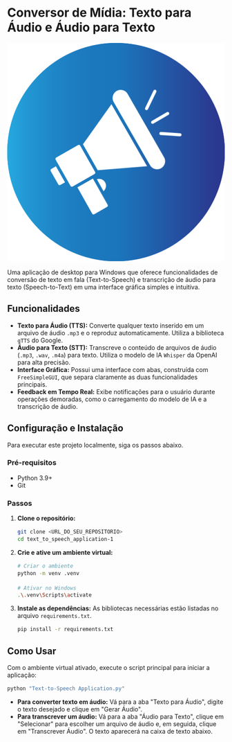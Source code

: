 # Conversor de Mídia: Texto para Áudio e Áudio para Texto

![Ícone](megafone.png)

Uma aplicação de desktop para Windows que oferece funcionalidades de conversão de texto em fala (Text-to-Speech) e transcrição de áudio para texto (Speech-to-Text) em uma interface gráfica simples e intuitiva.

## Funcionalidades

- **Texto para Áudio (TTS):** Converte qualquer texto inserido em um arquivo de áudio `.mp3` e o reproduz automaticamente. Utiliza a biblioteca `gTTS` do Google.
- **Áudio para Texto (STT):** Transcreve o conteúdo de arquivos de áudio (`.mp3`, `.wav`, `.m4a`) para texto. Utiliza o modelo de IA `Whisper` da OpenAI para alta precisão.
- **Interface Gráfica:** Possui uma interface com abas, construída com `FreeSimpleGUI`, que separa claramente as duas funcionalidades principais.
- **Feedback em Tempo Real:** Exibe notificações para o usuário durante operações demoradas, como o carregamento do modelo de IA e a transcrição de áudio.

## Configuração e Instalação

Para executar este projeto localmente, siga os passos abaixo.

### Pré-requisitos

- Python 3.9+
- Git

### Passos

1. **Clone o repositório:**
   ```bash
   git clone <URL_DO_SEU_REPOSITORIO>
   cd text_to_speech_application-1
   ```

2. **Crie e ative um ambiente virtual:**
   ```bash
   # Criar o ambiente
   python -m venv .venv

   # Ativar no Windows
   .\.venv\Scripts\activate
   ```

3. **Instale as dependências:**
   As bibliotecas necessárias estão listadas no arquivo `requirements.txt`.
   ```bash
   pip install -r requirements.txt
   ```

## Como Usar

Com o ambiente virtual ativado, execute o script principal para iniciar a aplicação:

```bash
python "Text-to-Speech Application.py"
```

- **Para converter texto em áudio:** Vá para a aba "Texto para Áudio", digite o texto desejado e clique em "Gerar Áudio".
- **Para transcrever um áudio:** Vá para a aba "Áudio para Texto", clique em "Selecionar" para escolher um arquivo de áudio e, em seguida, clique em "Transcrever Áudio". O texto aparecerá na caixa de texto abaixo.